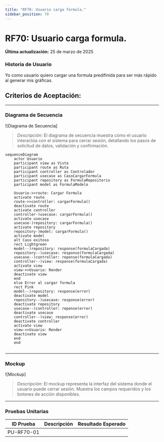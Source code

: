 ```yaml
---
title: "RF70: Usuario carga fórmula."  
sidebar_position: 70
---
```


# RF70: Usuario carga formula.

**Última actualización:** 25 de marzo de 2025

### Historia de Usuario

Yo como usuario quiero cargar una formula predifinida para ser más rápido al generar mis gráficas.

  **Criterios de Aceptación:**
  - 
  
---

### Diagrama de Secuencia

![Diagrama de Secuencia] 

> *Descripción*: El diagrama de secuencia muestra cómo el usuario interactúa con el sistema para cerrar sesión, detallando los pasos de solicitud de datos, validación y confirmación.

```mermaid
sequenceDiagram
    actor Usuario
    participant view as Vista
    participant route as Ruta
    participant controller as Controlador
    participant usecase as CasoCargarFormula
    participant repository as FormulaRepositorio
    participant model as FormulaModelo

    Usuario->>route: Cargar Formula
    activate route
    route->>controller: cargarFormula()
    deactivate route
    activate controller
    controller-)usecase: cargarFormula()
    activate usecase
    usecase-)repository: cargarFormula()
    activate repository
    repository-)model: cargarFormula()
    activate model 
    alt Caso exitoso
    rect Lightgreen
    model--)repository: response(formulaCargada)
    repository--)usecase: response(formulaCargada)
    usecase--)controller: reponse(formulaCargada)
    controller--)view: response(formulaCargada)
    activate view
    view->>Usuario: Render
    deactivate view
    end
    else Error al cargar formula
    rect Pink
    model--)repository: response(error)
    deactivate model
    repository--)usecase: response(error)
    deactivate repository
    usecase--)controller: reponse(error)
    deactivate usecase
    controller--)view: response(error)
    deactivate controller
    activate view
    view->>Usuario: Render
    deactivate view
    end
    end
    
```

---

### Mockup

![Mockup]

> *Descripción*: El mockup representa la interfaz del sistema donde el usuario puede cerrar sesión. Muestra los campos requeridos y los botones de acción disponibles.

---

### Pruebas Unitarias 
| ID Prueba | Descripción | Resultado Esperado |
|-----------|-------------|--------------------|
|PU-RF70-01|  |  |